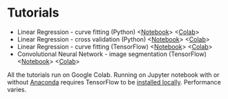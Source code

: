 # Tutorials

- Linear Regression - curve fitting (Python) <[Notebook][part1_notebook]> <[Colab][part1_colab]>
- Linear Regression - cross validation (Python) <[Notebook][part2_notebook]> <[Colab][part2_colab]>
- Linear Regression - curve fitting (TensorFlow) <[Notebook][part3_notebook]> <[Colab][part2_colab]>
- Convolutional Neural Network - image segmentation (TensorFlow) <[Notebook][part4_notebook]> <[Colab][part3_colab]>

All the tutorials run on Google Colab. Running on Jupyter notebook with or without [Anaconda][tf_conda] requires TensorFlow to be [installed locally][tf_install]. Performance varies.


[part1_notebook]: https://github.com/YipengHu/ipmi/blob/dev/tutorials/01-CurveFitting.ipynb
[part1_colab]: https://colab.research.google.com/github/YipengHu/ipmi/blob/dev/tutorials/01-CurveFitting.ipynb

[part2_notebook]: https://github.com/YipengHu/ipmi/blob/dev/tutorials/02-CrossValidation.ipynb
[part2_colab]: https://colab.research.google.com/github/YipengHu/ipmi/blob/dev/tutorials/02-CrossValidation.ipynb

[part3_notebook]: https://github.com/YipengHu/ipmi/blob/dev/tutorials/03-CurveFitting-TensorFlow.ipynb
[part3_colab]: https://colab.research.google.com/github/YipengHu/ipmi/blob/dev/tutorials/03-CurveFitting-TensorFlow.ipynb

[part4_notebook]: https://github.com/YipengHu/ipmi/blob/dev/tutorials/04-ImageSegmentation-TensorFlow.ipynb
[part4_colab]: https://colab.research.google.com/github/YipengHu/ipmi/blob/dev/tutorials/04-ImageSegmentation-TensorFlow.ipynb

[tf_install]: https://www.tensorflow.org/install/
[tf_conda]: https://www.anaconda.com/blog/developer-blog/tensorflow-in-anaconda/
